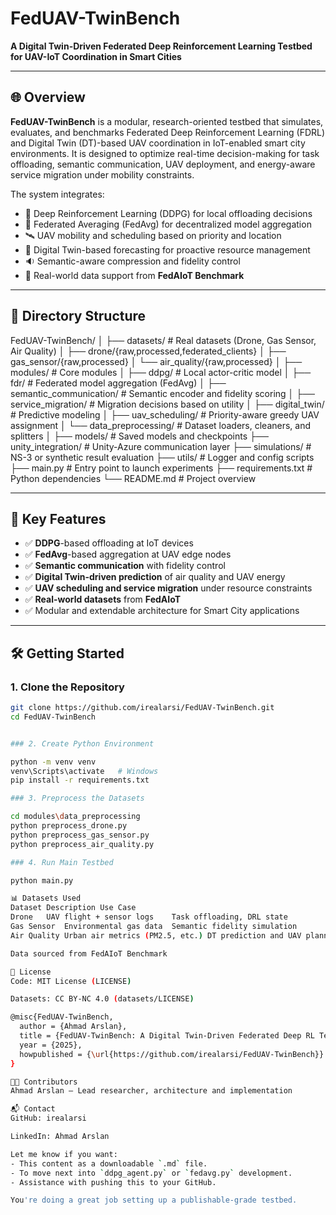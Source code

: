 # FedUAV-TwinBench

**A Digital Twin-Driven Federated Deep Reinforcement Learning Testbed for UAV-IoT Coordination in Smart Cities**

---

## 🌐 Overview

**FedUAV-TwinBench** is a modular, research-oriented testbed that simulates, evaluates, and benchmarks Federated Deep Reinforcement Learning (FDRL) and Digital Twin (DT)-based UAV coordination in IoT-enabled smart city environments. It is designed to optimize real-time decision-making for task offloading, semantic communication, UAV deployment, and energy-aware service migration under mobility constraints.

The system integrates:
- 🧠 Deep Reinforcement Learning (DDPG) for local offloading decisions  
- 🔁 Federated Averaging (FedAvg) for decentralized model aggregation  
- 🛰️ UAV mobility and scheduling based on priority and location  
- 🔬 Digital Twin-based forecasting for proactive resource management  
- 🔉 Semantic-aware compression and fidelity control  
- 📡 Real-world data support from **FedAIoT Benchmark**

---

## 📁 Directory Structure

FedUAV-TwinBench/
│
├── datasets/ # Real datasets (Drone, Gas Sensor, Air Quality)
│ ├── drone/{raw,processed,federated_clients}
│ ├── gas_sensor/{raw,processed}
│ └── air_quality/{raw,processed}
│
├── modules/ # Core modules
│ ├── ddpg/ # Local actor-critic model
│ ├── fdr/ # Federated model aggregation (FedAvg)
│ ├── semantic_communication/ # Semantic encoder and fidelity scoring
│ ├── service_migration/ # Migration decisions based on utility
│ ├── digital_twin/ # Predictive modeling
│ ├── uav_scheduling/ # Priority-aware greedy UAV assignment
│ └── data_preprocessing/ # Dataset loaders, cleaners, and splitters
│
├── models/ # Saved models and checkpoints
├── unity_integration/ # Unity-Azure communication layer
├── simulations/ # NS-3 or synthetic result evaluation
├── utils/ # Logger and config scripts
├── main.py # Entry point to launch experiments
├── requirements.txt # Python dependencies
└── README.md # Project overview

---

## 🚀 Key Features

- ✅ **DDPG**-based offloading at IoT devices  
- ✅ **FedAvg**-based aggregation at UAV edge nodes  
- ✅ **Semantic communication** with fidelity control  
- ✅ **Digital Twin-driven prediction** of air quality and UAV energy  
- ✅ **UAV scheduling and service migration** under resource constraints  
- ✅ **Real-world datasets** from **FedAIoT**  
- ✅ Modular and extendable architecture for Smart City applications  

---

## 🛠️ Getting Started

### 1. Clone the Repository

```bash
git clone https://github.com/irealarsi/FedUAV-TwinBench.git
cd FedUAV-TwinBench


### 2. Create Python Environment

python -m venv venv
venv\Scripts\activate   # Windows
pip install -r requirements.txt

### 3. Preprocess the Datasets

cd modules\data_preprocessing
python preprocess_drone.py
python preprocess_gas_sensor.py
python preprocess_air_quality.py

### 4. Run Main Testbed

python main.py

📊 Datasets Used
Dataset	Description	Use Case
Drone	UAV flight + sensor logs	Task offloading, DRL state
Gas Sensor	Environmental gas data	Semantic fidelity simulation
Air Quality	Urban air metrics (PM2.5, etc.)	DT prediction and UAV planning

Data sourced from FedAIoT Benchmark

📜 License
Code: MIT License (LICENSE)

Datasets: CC BY-NC 4.0 (datasets/LICENSE)

@misc{FedUAV-TwinBench,
  author = {Ahmad Arslan},
  title = {FedUAV-TwinBench: A Digital Twin-Driven Federated Deep RL Testbed for UAV-IoT Networks},
  year = {2025},
  howpublished = {\url{https://github.com/irealarsi/FedUAV-TwinBench}}
}

👨‍🔬 Contributors
Ahmad Arslan – Lead researcher, architecture and implementation

📬 Contact
GitHub: irealarsi

LinkedIn: Ahmad Arslan

Let me know if you want:
- This content as a downloadable `.md` file.
- To move next into `ddpg_agent.py` or `fedavg.py` development.
- Assistance with pushing this to your GitHub.

You're doing a great job setting up a publishable-grade testbed.

